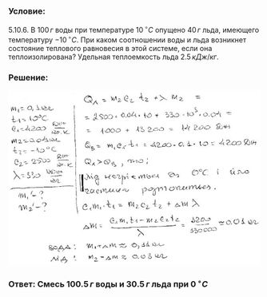 ###  Условие: 

$5.10.6.$ В $100 \,г$ воды при температуре $10 \,^{\circ}C$ опущено $40 \,г$ льда, имеющего температуру $-10 \,^{\circ}C$. При каком соотношении воды и льда возникнет состояние теплового равновесия в этой системе, если она теплоизолирована? Удельная теплоемкость льда $2.5 \,кДж/кг$. 

###  Решение: 

![|640x443, 67%](../../img/5.10.6/1.jpg) 

###  Ответ: Смесь $100.5 \,г$ воды и $30.5 \,г$ льда при $0 \,^{\circ}C$ 
